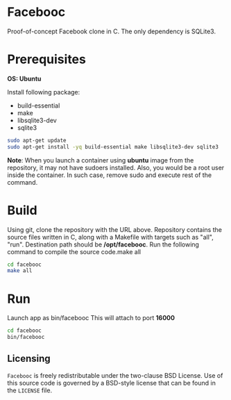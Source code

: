 # Facebooc

Proof-of-concept Facebook clone in C.
The only dependency is SQLite3.

# Prerequisites

**OS: Ubuntu**

Install following  package:  

  * build-essential
  * make
  * libsqlite3-dev
  * sqlite3
  
```bash
sudo apt-get update
sudo apt-get install -yq build-essential make libsqlite3-dev sqlite3
```
**Note**: When you launch a container using **ubuntu** image from the repository, it may not have sudoers installed. Also, you would be a root user inside the container. In such case, remove sudo and execute rest of the command. 


# Build

Using git, clone the repository with the URL above. Repository contains the source files written in C, along with a Makefile with targets such as "all", "run". Destination path should be **/opt/facebooc**.
Run the following command to compile the source code.make all

```bash
cd facebooc
make all
```

# Run 

Launch app as bin/facebooc This will attach to port **16000**


```bash
cd facebooc
bin/facebooc
```



Licensing
---------
`Facebooc` is freely redistributable under the two-clause BSD License.
Use of this source code is governed by a BSD-style license that can be found
in the `LICENSE` file.
